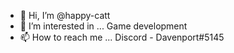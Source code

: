 - 👋 Hi, I’m @happy-catt
- 👀 I’m interested in ... Game development
- 📫 How to reach me ... Discord - Davenport#5145
